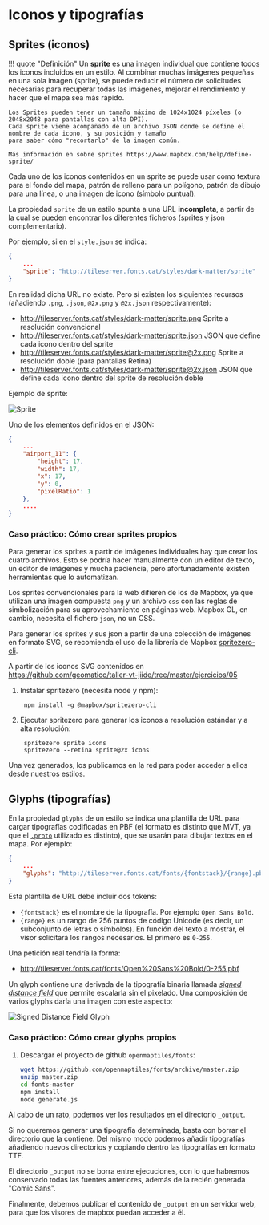 # Iconos y tipografías

## Sprites (iconos)

!!! quote "Definición"
    Un **sprite** es una imagen individual que contiene todos los iconos incluidos en un estilo. Al combinar muchas
    imágenes pequeñas en una sola imagen (sprite), se puede reducir el número de solicitudes necesarias para recuperar
    todas las imágenes, mejorar el rendimiento y hacer que el mapa sea más rápido.

    Los Sprites pueden tener un tamaño máximo de 1024x1024 píxeles (o 2048x2048 para pantallas con alta DPI).
    Cada sprite viene acompañado de un archivo JSON donde se define el nombre de cada icono, y su posición y tamaño
    para saber cómo "recortarlo" de la imagen común.
    
    Más información en sobre sprites https://www.mapbox.com/help/define-sprite/


Cada uno de los iconos contenidos en un sprite se puede usar como textura para el fondo del mapa, patrón de relleno para
un polígono, patrón de dibujo para una línea, o una imagen de icono (símbolo puntual).

La propiedad `sprite` de un estilo apunta a una URL **incompleta**, a partir de la cual se pueden encontrar los diferentes
ficheros (sprites y json complementario).

Por ejemplo, si en el `style.json` se indica:

```json
{
    ...
    "sprite": "http://tileserver.fonts.cat/styles/dark-matter/sprite"
}
```

En realidad dicha URL no existe. Pero sí existen los siguientes recursos (añadiendo `.png`, `.json`, `@2x.png` y `@2x.json` respectivamente):

* http://tileserver.fonts.cat/styles/dark-matter/sprite.png Sprite a resolución convencional
* http://tileserver.fonts.cat/styles/dark-matter/sprite.json JSON que define cada icono dentro del sprite
* http://tileserver.fonts.cat/styles/dark-matter/sprite@2x.png Sprite a resolución doble (para pantallas Retina)
* http://tileserver.fonts.cat/styles/dark-matter/sprite@2x.json JSON que define cada icono dentro del sprite de resolución doble

Ejemplo de sprite:

![Sprite](img/sprite.png)


Uno de los elementos definidos en el JSON:

```json
{
    ...
    "airport_11": {
        "height": 17,
        "width": 17,
        "x": 17,
        "y": 0,
        "pixelRatio": 1
    },
    ....
}
```

### Caso práctico: Cómo crear sprites propios

Para generar los sprites a partir de imágenes individuales hay que crear los cuatro archivos. Esto se podría hacer
manualmente con un editor de texto, un editor de imágenes y mucha paciencia, pero afortunadamente existen herramientas
que lo automatizan. 

Los sprites convencionales para la web difieren de los de Mapbox, ya que utilizan una imagen compuesta `png` y un archivo
`css` con las reglas de simbolización para su aprovechamiento en páginas web. Mapbox GL, en cambio, necesita el fichero
`json`, no un CSS. 

Para generar los sprites y sus json a partir de una colección de imágenes en formato SVG, se recomienda el uso de la
librería de Mapbox [spritezero-cli](https://github.com/mapbox/spritezero-cli).

A partir de los iconos SVG contenidos en https://github.com/geomatico/taller-vt-jiide/tree/master/ejercicios/05

1. Instalar spritezero (necesita node y npm):

        npm install -g @mapbox/spritezero-cli

2. Ejecutar spritezero para generar los iconos a resolución estándar y a alta resolución:

        spritezero sprite icons
        spritezero --retina sprite@2x icons

Una vez generados, los publicamos en la red para poder acceder a ellos desde nuestros estilos.


## Glyphs (tipografías)

En la propiedad `glyphs` de un estilo se indica una plantilla de URL para cargar tipografías codificadas en PBF (el formato es
distinto que MVT, ya que el [`.proto`](https://github.com/mapbox/glyph-pbf-composite/blob/master/proto/glyphs.proto)
utilizado es distinto), que se usarán para dibujar textos en el mapa. Por ejemplo:

```json
{
    ...
    "glyphs": "http://tileserver.fonts.cat/fonts/{fontstack}/{range}.pbf"
}
```

Esta plantilla de URL debe incluir dos tokens:

* `{fontstack}` es el nombre de la tipografía. Por ejemplo `Open Sans Bold`.
* `{range}` es un rango de 256 puntos de código Unicode (es decir, un subconjunto de letras o símbolos). En función del texto a mostrar, el visor solicitará los rangos necesarios. El primero es `0-255`.

Una petición real tendría la forma:

* http://tileserver.fonts.cat/fonts/Open%20Sans%20Bold/0-255.pbf

Un glyph contiene una derivada de la tipografía binaria llamada [*signed distance field*](https://www.youtube.com/watch?v=d8cfgcJR9Tk)
que permite escalarla sin el pixelado. Una composición de varios glyphs daría una imagen con este aspecto:

![Signed Distance Field Glyph](img/signed_distance_field.png)


### Caso práctico: Cómo crear glyphs propios

1. Descargar el proyecto de github `openmaptiles/fonts`:

    ```bash
    wget https://github.com/openmaptiles/fonts/archive/master.zip
    unzip master.zip
    cd fonts-master
    npm install
    node generate.js
    ```

Al cabo de un rato, podemos ver los resultados en el directorio `_output`.

Si no queremos generar una tipografía determinada, basta con borrar el directorio que la contiene.
Del mismo modo podemos añadir tipografías añadiendo nuevos directorios y copiando dentro las tipografías en
formato TTF.

El directorio `_output` no se borra entre ejecuciones, con lo que habremos conservado todas las fuentes anteriores,
además de la recién generada "Comic Sans".

Finalmente, debemos publicar el contenido de `_output` en un servidor web, para que los visores de mapbox puedan acceder a él.
